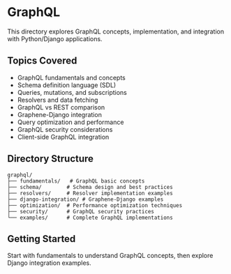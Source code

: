# GraphQL

This directory explores GraphQL concepts, implementation, and integration with Python/Django applications.

## Topics Covered

- GraphQL fundamentals and concepts
- Schema definition language (SDL)
- Queries, mutations, and subscriptions
- Resolvers and data fetching
- GraphQL vs REST comparison
- Graphene-Django integration
- Query optimization and performance
- GraphQL security considerations
- Client-side GraphQL integration

## Directory Structure

```
graphql/
├── fundamentals/   # GraphQL basic concepts
├── schema/        # Schema design and best practices
├── resolvers/     # Resolver implementation examples
├── django-integration/ # Graphene-Django examples
├── optimization/  # Performance optimization techniques
├── security/      # GraphQL security practices
└── examples/      # Complete GraphQL implementations
```

## Getting Started

Start with fundamentals to understand GraphQL concepts, then explore Django integration examples.